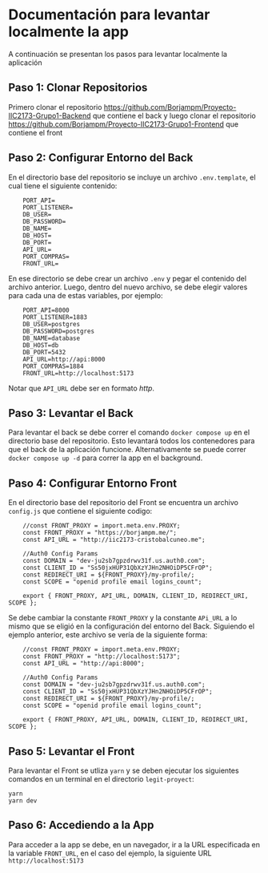 # Documentación para levantar localmente la app

A continuación se presentan los pasos para levantar localmente la aplicación

## Paso 1: Clonar Repositorios

Primero clonar el repositorio https://github.com/Borjampm/Proyecto-IIC2173-Grupo1-Backend que contiene el back y luego clonar el repositorio https://github.com/Borjampm/Proyecto-IIC2173-Grupo1-Frontend que contiene el front

## Paso 2: Configurar Entorno del Back

En el directorio base del repositorio se incluye un archivo `.env.template`, el cual tiene el siguiente contenido:

        PORT_API=
        PORT_LISTENER=
        DB_USER=
        DB_PASSWORD=
        DB_NAME=
        DB_HOST=
        DB_PORT=
        API_URL=
        PORT_COMPRAS=
        FRONT_URL=

En ese directorio se debe crear un archivo `.env` y pegar el contenido del archivo anterior. Luego, dentro del nuevo archivo, se debe elegir valores para cada una de estas variables, por ejemplo:

        PORT_API=8000
        PORT_LISTENER=1883
        DB_USER=postgres
        DB_PASSWORD=postgres
        DB_NAME=database
        DB_HOST=db
        DB_PORT=5432
        API_URL=http://api:8000
        PORT_COMPRAS=1884
        FRONT_URL=http://localhost:5173

Notar que `API_URL` debe ser en formato *http*.

## Paso 3: Levantar el Back

Para levantar el back se debe correr el comando `docker compose up` en el directorio base del repositorio. Esto levantará todos los contenedores para que el back de la aplicación funcione. Alternativamente se puede correr `docker compose up -d` para correr la app en el background.

## Paso 4: Configurar Entorno Front

En el directorio base del repositorio del Front se encuentra un archivo `config.js` que contiene el siguiente codigo:

        //const FRONT_PROXY = import.meta.env.PROXY;
        const FRONT_PROXY = "https://borjampm.me/";
        const API_URL = "http://iic2173-cristobalcuneo.me";

        //Auth0 Config Params
        const DOMAIN = "dev-ju2sb7gpzdrwv31f.us.auth0.com";
        const CLIENT_ID = "Ss50jxHUP31QbXzYJHn2NHOiDP5CFrOP";
        const REDIRECT_URI = ${FRONT_PROXY}/my-profile/;
        const SCOPE = "openid profile email logins_count";

        export { FRONT_PROXY, API_URL, DOMAIN, CLIENT_ID, REDIRECT_URI, SCOPE };

Se debe cambiar la constante `FRONT_PROXY` y la constante `APi_URL` a lo mismo que se eligió en la configuración del entorno del Back. Siguiendo el ejemplo anterior, este archivo se vería de la siguiente forma:

        //const FRONT_PROXY = import.meta.env.PROXY;
        const FRONT_PROXY = "http://localhost:5173";
        const API_URL = "http://api:8000";

        //Auth0 Config Params
        const DOMAIN = "dev-ju2sb7gpzdrwv31f.us.auth0.com";
        const CLIENT_ID = "Ss50jxHUP31QbXzYJHn2NHOiDP5CFrOP";
        const REDIRECT_URI = ${FRONT_PROXY}/my-profile/;
        const SCOPE = "openid profile email logins_count";

        export { FRONT_PROXY, API_URL, DOMAIN, CLIENT_ID, REDIRECT_URI, SCOPE };

## Paso 5: Levantar el Front

Para levantar el Front se utliza `yarn` y se deben ejecutar los siguientes comandos en un terminal en el directorio `legit-proyect`:

    yarn
    yarn dev

## Paso 6: Accediendo a la App

Para acceder a la app se debe, en un navegador, ir a la URL especificada en la variable `FRONT_URL`, en el caso del ejemplo, la siguiente URL `http://localhost:5173`
